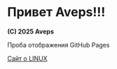 <link rel="stylesheet" href="docs/aveps.css">

<h1>Привет Aveps!!!</h1>
<strong>(C) 2025 Aveps</strong>
<p>Проба отображения GitHub Pages</p>

<a class="tooltiplink" href="https://stm66.github.io/" data-title="Михаил stm66">Сайт о LINUX</a>
